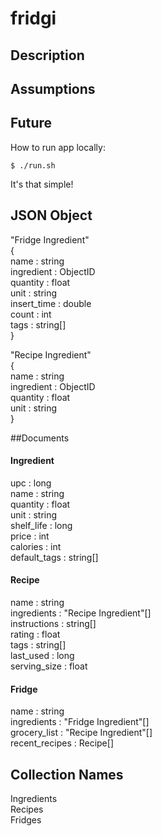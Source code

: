 fridgi
======

Description
-----------

Assumptions
-----------

Future
------


How to run app locally:

    $ ./run.sh

It's that simple!

JSON Object
-----------
"Fridge Ingredient"  
{  
  name : string  
  ingredient : ObjectID  
  quantity : float  
  unit : string  
  insert\_time : double  
  count : int  
  tags : string[]  
}  

"Recipe Ingredient"  
{  
  name : string  
  ingredient : ObjectID    
  quantity : float  
  unit : string  
}  

##Documents

#### Ingredient
upc : long  
name : string  
quantity : float  
unit : string   
shelf\_life : long  
price : int  
calories : int  
default_tags : string[]  

#### Recipe
name : string  
ingredients : "Recipe Ingredient"[]  
instructions : string[]  
rating : float  
tags : string[]  
last\_used : long  
serving\_size : float  

#### Fridge
name : string  
ingredients : "Fridge Ingredient"[]   
grocery\_list : "Recipe Ingredient"[]  
recent\_recipes : Recipe[]  

Collection Names
----------------
Ingredients  
Recipes  
Fridges  






